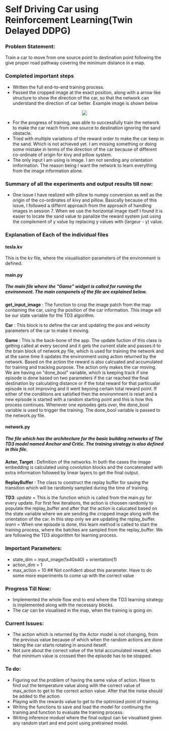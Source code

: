 # Self Driving Car using Reinforcement Learning(Twin Delayed DDPG)

### Problem Statement:
Train a car to move from one source point to destination point following the give proper road pathway covering the minimum distance in a map.
### Completed important steps
* Written the full end-to-end training process.
* Passed the cropped image at the exact position, along with a arrow like structure to show the direction of the car, so that the network can understand the direction of car better. Example image is shown below
<p align="center">
<img src="https://i.imgur.com/H3ylehR.png">
</p>

* For the progress of training, was able to successfully train the network to make the car reach from one source to destination ignoring the sand obstacle.
* Tried with multiple variations of the reward order to make the car keep in the sand. Which is not achieved yet. I am missing something or doing some mistake in terms of the direction of the car because of different co-ordinate of origin for kivy and pillow system.
* The only input I am using is image. I am not sending any orientation imformation. The reason being I want the network to learn everything from the image information alone.


### Summary of all the experiments and output results till now:
* One issue I have realized with pillow to numpy conversion as well as the origin of the co-ordinates of kivy and pillow. Basically because of this issue, I followed a differnt approach from the approach of handling images in session 7. When we use the horizontal image itself I found it is easier to locate the sand value to panalize the reward system just using the complement of y value by replacing y values with (largeur - y) value.

### Explanation of Each of the individual files
#### tesla.kv
This is the kv file, where the visualisation parameters of the environment is defined.

#### main.py
##### The main file where the "Game" widget is called for running the environment. The main componets of the file are explained below.

**get_input_image** : The function to crop the image patch from the map containing the car, using the position of the car information. This image will be our state variable for the TD3 algorithm.

**Car** : This block is to define the car and updating the pos and velocity parameters of the car to make it moving.

**Game** : This is the back-bone of the app. The update fuction of this class is getting called at every second and it gets the current state and passes it to the brain block of network.py file, which is used for training the network and at the same time it updates the environment using action returned by the network. Based on the action the reward is also calcuated and accumulated for training and tracking purpose. The action only makes the car moving.
We are having on "done_bool" variable, which is keeping track if one episode is done based on two parameters if the car reached the final destination by calculating distance or if the total reward for that particualar episode is not improving and it went beyoing certain total reward point. If either of the conditions are satisfied then the environmnent is reset and a new episode is started with a random starting point and this is how this process continues. Whenever one episodes gets over, the done_bool variable is used to trigger the training. The done_bool variable is passed to the network.py file.

#### network.py
##### The file which has the architecture for the basic building networks of The TD3 model named Anchor and Critic. The training strategy is also defined in this file.

**Actor, Target** : Definition of the networks. In both the cases the image embedding is calculated using covolution blocks and the concatenated with extra information followed by linear layers to get the final output. 

**ReplayBuffer** : The class to construct the replay buffer for saving the transition which will be randomly sampled during the time of training.

**TD3**:
*update* = This is the function which is called from the main.py for every update. For first few iterations, the action is choosen randomly to populate the replay_buffer and after that the action is calucated based on the state variable where we are sending the cropped image along with the orientation of the car. In this step only we are updating the replay_buffer.
*learn* = When one episode is done, this learn method is called to start the training process, where the batches are sampled from the replay_buffer. We are following the TD3 alogorithm for learning process.

### Important Parameters:
* state_dim = input_image(1x40x40) + orientation(1)
* action_dim = 1
* max_action = 10 ## Not confident about this parameter. Have to do some more experiments to come up with the correct value

### Progress Till Now:
* Implemented the whole flow end to end where the TD3 learning strategy is implemented along with the necessary blocks.
* The car can be visualised in the map, when the training is going on.

### Current Issues:
* The action which is returned by the Actor model is not changing, from the previous value because of which when the random actions are done taking the car starts rotating in around iteself.
* Not sure about the correct value of the total accumulated reward, when that minimum value is crossed then the episode has to be stopped.

### To do:
* Figuring out the problem of having the same value of action. Have to find out the temperature value along with the correct value of max_action to get to the correct action value. After that the noise should be added to the action.
* Playing with the rewards value to get to the optimized point of training.
* Writing the functions to save and load the model for continuing the training and function to evaluate the training process.
* Writing inference moduel where the final output can be visualised given any random start and end point using pretrained model.
